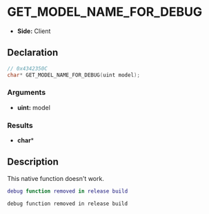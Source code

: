 # GET_MODEL_NAME_FOR_DEBUG
- **Side:** Client

## Declaration
```cpp
// 0x4342350C
char* GET_MODEL_NAME_FOR_DEBUG(uint model);
```

### Arguments
- **uint:** model

### Results
- **char***

## Description
This native function doesn't work.

```lua
debug function removed in release build
```

```squirrel
debug function removed in release build
```